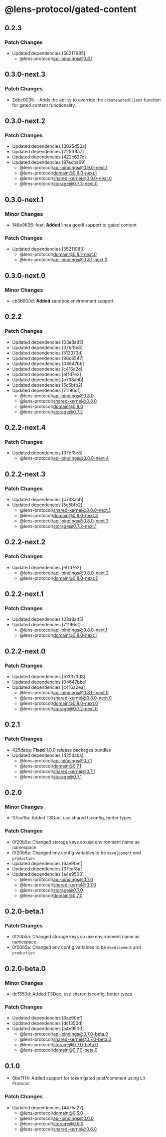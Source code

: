 # @lens-protocol/gated-content

## 0.2.3

### Patch Changes

- Updated dependencies [58217985]
  - @lens-protocol/api-bindings@0.8.1

## 0.3.0-next.3

### Patch Changes

- 2dbe0035: - Adds the ability to override the `createGatedClient` function for gated content functionality.

## 0.3.0-next.2

### Patch Changes

- Updated dependencies [3025d56a]
- Updated dependencies [225f0fa7]
- Updated dependencies [422c627e]
- Updated dependencies [97ecba69]
  - @lens-protocol/api-bindings@0.9.0-next.1
  - @lens-protocol/domain@0.9.0-next.1
  - @lens-protocol/shared-kernel@0.9.0-next.0
  - @lens-protocol/storage@0.7.3-next.0

## 0.3.0-next.1

### Minor Changes

- 148e9636: feat: **Added** linea goerli support to gated content

### Patch Changes

- Updated dependencies [55211083]
  - @lens-protocol/domain@0.8.1-next.0
  - @lens-protocol/api-bindings@0.8.1-next.0

## 0.3.0-next.0

### Minor Changes

- cb5b900d: **Added** sandbox environment support

## 0.2.2

### Patch Changes

- Updated dependencies [03a8ad5]
- Updated dependencies [37bf8e8]
- Updated dependencies [513373d]
- Updated dependencies [98c6547]
- Updated dependencies [04647bb]
- Updated dependencies [c416a2e]
- Updated dependencies [ef1d7e2]
- Updated dependencies [b738abb]
- Updated dependencies [5c5bfb2]
- Updated dependencies [71196cf]
  - @lens-protocol/api-bindings@0.8.0
  - @lens-protocol/shared-kernel@0.8.0
  - @lens-protocol/domain@0.8.0
  - @lens-protocol/storage@0.7.2

## 0.2.2-next.4

### Patch Changes

- Updated dependencies [37bf8e8]
  - @lens-protocol/api-bindings@0.8.0-next.4

## 0.2.2-next.3

### Patch Changes

- Updated dependencies [b738abb]
- Updated dependencies [5c5bfb2]
  - @lens-protocol/shared-kernel@0.8.0-next.1
  - @lens-protocol/domain@0.8.0-next.3
  - @lens-protocol/api-bindings@0.8.0-next.3
  - @lens-protocol/storage@0.7.2-next.1

## 0.2.2-next.2

### Patch Changes

- Updated dependencies [ef1d7e2]
  - @lens-protocol/api-bindings@0.8.0-next.2
  - @lens-protocol/domain@0.8.0-next.2

## 0.2.2-next.1

### Patch Changes

- Updated dependencies [03a8ad5]
- Updated dependencies [71196cf]
  - @lens-protocol/api-bindings@0.8.0-next.1
  - @lens-protocol/domain@0.8.0-next.1

## 0.2.2-next.0

### Patch Changes

- Updated dependencies [513373d3]
- Updated dependencies [04647bbe]
- Updated dependencies [c416a2ea]
  - @lens-protocol/api-bindings@0.8.0-next.0
  - @lens-protocol/shared-kernel@0.8.0-next.0
  - @lens-protocol/domain@0.8.0-next.0
  - @lens-protocol/storage@0.7.2-next.0

## 0.2.1

### Patch Changes

- 425daba: **Fixed** 1.0.0 release packages bundles
- Updated dependencies [425daba]
  - @lens-protocol/api-bindings@0.7.1
  - @lens-protocol/domain@0.7.1
  - @lens-protocol/shared-kernel@0.7.1
  - @lens-protocol/storage@0.7.1

## 0.2.0

### Minor Changes

- 37eaf8a: Added TSDoc, use shared tsconfig, better types

### Patch Changes

- 0f20b5a: Changed storage keys so use environment name as namespace
- 0f20b5a: Changed env config variables to be `development` and `production`
- Updated dependencies [6ae90ef]
- Updated dependencies [37eaf8a]
- Updated dependencies [a4e9500]
  - @lens-protocol/api-bindings@0.7.0
  - @lens-protocol/shared-kernel@0.7.0
  - @lens-protocol/storage@0.7.0
  - @lens-protocol/domain@0.7.0

## 0.2.0-beta.1

### Patch Changes

- 0f20b5a: Changed storage keys so use environment name as namespace
- 0f20b5a: Changed env config variables to be `development` and `production`

## 0.2.0-beta.0

### Minor Changes

- dc1350d: Added TSDoc, use shared tsconfig, better types

### Patch Changes

- Updated dependencies [6ae90ef]
- Updated dependencies [dc1350d]
- Updated dependencies [a4e9500]
  - @lens-protocol/api-bindings@0.7.0-beta.0
  - @lens-protocol/shared-kernel@0.7.0-beta.0
  - @lens-protocol/storage@0.7.0-beta.0
  - @lens-protocol/domain@0.7.0-beta.0

## 0.1.0

- 6be7f14: Added support for token gated post/comment using Lit Protocol.

### Patch Changes

- Updated dependencies [4475a27]
  - @lens-protocol/domain@0.6.0
  - @lens-protocol/api-bindings@0.6.0
  - @lens-protocol/storage@0.6.0
  - @lens-protocol/shared-kernel@0.6.0
